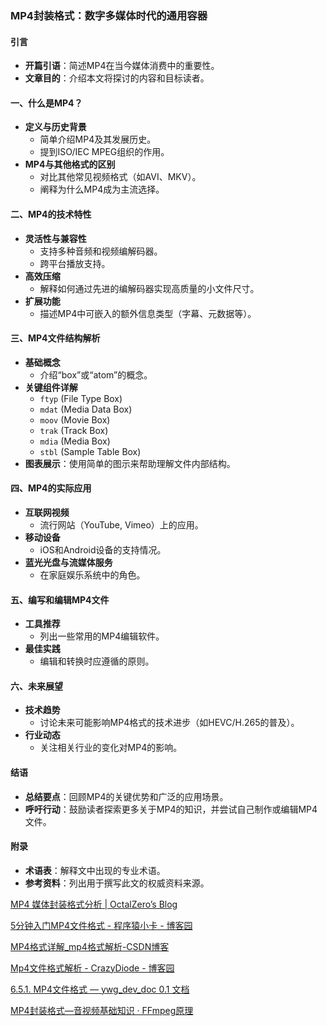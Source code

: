 ### MP4封装格式：数字多媒体时代的通用容器

#### 引言
- **开篇引语**：简述MP4在当今媒体消费中的重要性。
- **文章目的**：介绍本文将探讨的内容和目标读者。

#### 一、什么是MP4？
- **定义与历史背景**
  - 简单介绍MP4及其发展历史。
  - 提到ISO/IEC MPEG组织的作用。
- **MP4与其他格式的区别**
  - 对比其他常见视频格式（如AVI、MKV）。
  - 阐释为什么MP4成为主流选择。

#### 二、MP4的技术特性
- **灵活性与兼容性**
  - 支持多种音频和视频编解码器。
  - 跨平台播放支持。
- **高效压缩**
  - 解释如何通过先进的编解码器实现高质量的小文件尺寸。
- **扩展功能**
  - 描述MP4中可嵌入的额外信息类型（字幕、元数据等）。
  
#### 三、MP4文件结构解析
- **基础概念**
  - 介绍“box”或“atom”的概念。
- **关键组件详解**
  - `ftyp` (File Type Box)
  - `mdat` (Media Data Box)
  - `moov` (Movie Box)
  - `trak` (Track Box)
  - `mdia` (Media Box)
  - `stbl` (Sample Table Box)
- **图表展示**：使用简单的图示来帮助理解文件内部结构。

#### 四、MP4的实际应用
- **互联网视频**
  - 流行网站（YouTube, Vimeo）上的应用。
- **移动设备**
  - iOS和Android设备的支持情况。
- **蓝光光盘与流媒体服务**
  - 在家庭娱乐系统中的角色。
  
#### 五、编写和编辑MP4文件
- **工具推荐**
  - 列出一些常用的MP4编辑软件。
- **最佳实践**
  - 编辑和转换时应遵循的原则。

#### 六、未来展望
- **技术趋势**
  - 讨论未来可能影响MP4格式的技术进步（如HEVC/H.265的普及）。
- **行业动态**
  - 关注相关行业的变化对MP4的影响。

#### 结语
- **总结要点**：回顾MP4的关键优势和广泛的应用场景。
- **呼吁行动**：鼓励读者探索更多关于MP4的知识，并尝试自己制作或编辑MP4文件。

#### 附录
- **术语表**：解释文中出现的专业术语。
- **参考资料**：列出用于撰写此文的权威资料来源。





[MP4 媒体封装格式分析 | OctalZero’s Blog](https://octalzero.com/article/f4698d4c-1b5f-40d0-9b17-fab4456395cc)

[5分钟入门MP4文件格式 - 程序猿小卡 - 博客园](https://www.cnblogs.com/chyingp/p/mp4-file-format.html)

[MP4格式详解_mp4格式解析-CSDN博客](https://blog.csdn.net/weixin_39399492/article/details/127837222)

[Mp4文件格式解析 - CrazyDiode - 博客园](https://www.cnblogs.com/CoderTian/p/8277965.html)

[6.5.1. MP4文件格式 — ywg_dev_doc 0.1 文档](http://www.pedestrian.com.cn/user/video/mp4_muxer.html)

[MP4封装格式—音视频基础知识 · FFmpeg原理](https://ffmpeg.xianwaizhiyin.net/base-knowledge/mux-mp4.html)